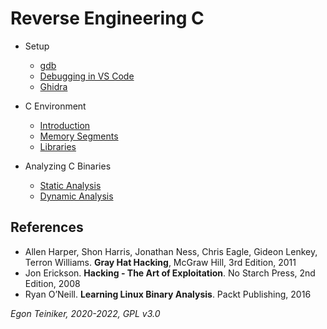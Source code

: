 # Reverse Engineering C

* Setup
  * [gdb](setup/gdb-disassembler-flavor.md)
  * [Debugging in VS Code](setup/VSCode-Debugging.md)
  * [Ghidra](setup/Ghidra.md)

* C Environment
  * [Introduction](introduction/)
  * [Memory Segments](memory/)
  * [Libraries](libraries/)

* Analyzing C Binaries
  * [Static Analysis](analysis-static/)
  * [Dynamic Analysis](analysis-dynamic/)


## References
* Allen Harper, Shon Harris, Jonathan Ness, Chris Eagle, Gideon Lenkey, Terron Williams. **Gray Hat Hacking**, McGraw Hill, 3rd Edition, 2011
* Jon Erickson. **Hacking - The Art of Exploitation**. No Starch Press, 2nd Edition, 2008
* Ryan O’Neill. **Learning Linux Binary Analysis**. Packt Publishing, 2016



*Egon Teiniker, 2020-2022, GPL v3.0*
